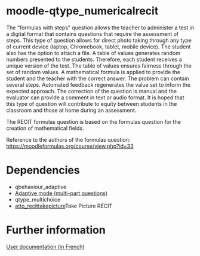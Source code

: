 # moodle-qtype_numericalrecit

The "formulas with steps" question allows the teacher to administer a test in a digital format that contains questions that require the assessment of steps. This type of question allows for direct photo taking through any type of current device (laptop, Chromebook, tablet, mobile device). The student also has the option to attach a file. A table of values generates random numbers presented to the students. Therefore, each student receives a unique version of the test. The table of values ensures fairness through the set of random values. A mathematical formula is applied to provide the student and the teacher with the correct answer. The problem can contain several steps. Automated feedback regenerates the value set to inform the expected approach. The correction of the question is manual and the evaluator can provide a comment in text or audio format. It is hoped that this type of question will contribute to equity between students in the classroom and those at home during an assessment.

The RECIT formulas question is based on the formulas question for the creation of mathematical fields.

Reference to the authors of the formulas question: <a href='https://moodleformulas.org/course/view.php?id=33'>https://moodleformulas.org/course/view.php?id=33</a>

# Dependencies
<ul>
    <li>qbehaviour_adaptive</li>
    <li><a href='https://moodle.org/plugins/qbehaviour_adaptivemultipart' target='_blank'>Adaptive mode (multi-part questions)</a></li>
    <li>qtype_multichoice</li>
    <li><a href='https://moodle.org/plugins/atto_recittakepicture' target='_blank'> atto_recittakepicture</a>Take Picture RÉCIT</li>
</ul>

# Further information
<a href='https://htmlpreview.github.io/?https://github.com/SN-RECIT-formation-a-distance/moodle-qtype_numericalrecit/blob/master/docs/question-formule-demarche-recit.html' target='_blank'>User documentation (in French)</a>
